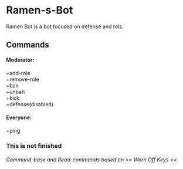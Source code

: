 # Ramen-s-Bot
Ramen Bot is a bot focused on defense and rols.

## Commands
#### Moderator:

 +add-role<br>
 +remove-role<br>
 +ban<br>
 +unban<br>
 +kick<br>
 +defense(disabled)<br>

#### Everyone:

 +ping

### This is not finished 


###### Command-base and Read-commands based on >> Worn Off Keys <<
